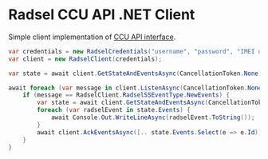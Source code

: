 # Radsel CCU API .NET Client
Simple client implementation of [CCU API interface](https://radsel.ru/files/docs/ccu-api/ccu-api.html).

```csharp
var credentials = new RadselCredentials("username", "password", "IMEI device");
var client = new RadselClient(credentials);

var state = await client.GetStateAndEventsAsync(CancellationToken.None);

await foreach (var message in client.ListenAsync(CancellationToken.None)) {
    if (message == RadselClient.RadselSSEventType.NewEvents) {
        var state = await client.GetStateAndEventsAsync(CancellationToken.None);
        foreach (var radselEvent in state.Events) {
            await Console.Out.WriteLineAsync(radselEvent.ToString());
        }
        await client.AckEventsAsync([.. state.Events.Select(e => e.Id)], CancellationToken.None);
    }
}
```
